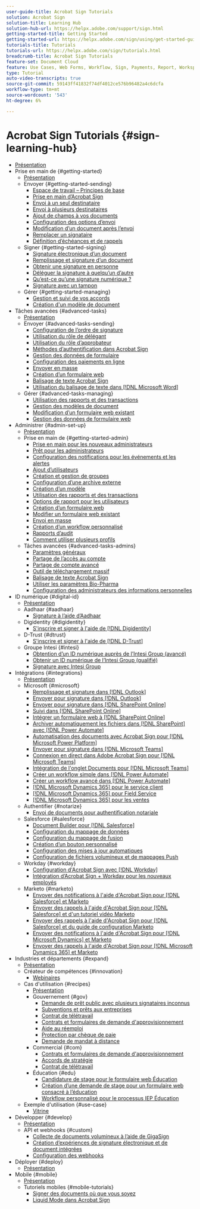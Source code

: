 ```yaml
---
user-guide-title: Acrobat Sign Tutorials
solution: Acrobat Sign
solution-title: Learning Hub
solution-hub-url: https://helpx.adobe.com/support/sign.html
getting-started-title: Getting Started
getting-started-url: https://helpx.adobe.com/sign/using/get-started-guide.html
tutorials-title: Tutorials
tutorials-url: https://helpx.adobe.com/sign/tutorials.html
breadcrumb-title: Acrobat Sign Tutorials
feature-set: Document Cloud
feature: Use Cases, Web Forms, Workflow, Sign, Payments, Report, Workspace, Deadline, Administration, Digital ID, Form, Integrations, Mobile, Skill Builder
type: Tutorial
auto-video-transcripts: true
source-git-commit: 59143ff41832f74df4012ce576b96482a4c6dcfa
workflow-type: tm+mt
source-wordcount: '543'
ht-degree: 6%

---
```



# Acrobat Sign Tutorials {#sign-learning-hub}

+ [Présentation](overview.md)
+ Prise en main de {#getting-started}
   + [Présentation](sign-beginner-tutorials/beginner-users-overview.md)
   + Envoyer {#getting-started-sending}
      + [Espace de travail – Principes de base](sign-beginner-tutorials/quick-tour.md)
      + [Prise en main d’Acrobat Sign](sign-beginner-tutorials/new-sender.md)
      + [Envoi à un seul destinataire](sign-beginner-tutorials/send-to-single-recipient.md)
      + [Envoi à plusieurs destinataires](sign-beginner-tutorials/send-to-multiple-recipients.md)
      + [Ajout de champs à vos documents](sign-beginner-tutorials/adding-fields.md)
      + [Configuration des options d’envoi](sign-beginner-tutorials/sending-options.md)
      + [Modification d’un document après l’envoi](sign-beginner-tutorials/modify-in-flight.md)
      + [Remplacer un signataire](sign-beginner-tutorials/replace-signer.md)
      + [Définition d’échéances et de rappels](sign-beginner-tutorials/set-deadlines-reminders.md)
   + Signer {#getting-started-signing}
      + [Signature électronique d’un document](sign-beginner-tutorials/electronically-sign-a-document.md)
      + [Remplissage et signature d’un document](sign-beginner-tutorials/fill-and-sign.md)
      + [Obtenir une signature en personne](sign-beginner-tutorials/sign-in-person.md)
      + [Déléguer la signature à quelqu’un d’autre](sign-beginner-tutorials/delegate-signing.md)
      + [Qu’est-ce qu’une signature numérique ?](sign-beginner-tutorials/sign-with-a-digital-signature.md)
      + [Signature avec un tampon](sign-beginner-tutorials/sign-with-a-stamp.md)
   + Gérer {#getting-started-managing}
      + [Gestion et suivi de vos accords](sign-beginner-tutorials/manage-and-track.md)
      + [Création d&#39;un modèle de document](https://experienceleague.adobe.com/docs/document-cloud-learn/sign-learning-hub/admin-set-up/getting-started-admin/create-a-template.html)
+ Tâches avancées {#advanced-tasks}
   + [Présentation](sign-advanced-users/advanced-users-overview.md)
   + Envoyer {#advanced-tasks-sending}
      + [Configuration de l’ordre de signature](sign-advanced-users/setting-up-routing.md)
      + [Utilisation du rôle de délégant](sign-advanced-users/delegate-signature.md)
      + [Utilisation du rôle d’approbateur](sign-advanced-users/add-an-approver.md)
      + [Méthodes d’authentification dans Acrobat Sign](sign-advanced-users/authentication-methods.md)
      + [Gestion des données de formulaire](sign-advanced-users/manage-form-data.md)
      + [Configuration des paiements en ligne](sign-advanced-users/set-up-online-payments.md)
      + [Envoyer en masse](https://experienceleague.adobe.com/docs/document-cloud-learn/sign-learning-hub/admin-set-up/getting-started-admin/megasign.html)
      + [Création d’un formulaire web](https://experienceleague.adobe.com/docs/document-cloud-learn/sign-learning-hub/admin-set-up/getting-started-admin/webform.html)
      + [Balisage de texte Acrobat Sign](https://experienceleague.adobe.com/docs/document-cloud-learn/sign-learning-hub/admin-set-up/advanced-tasks-admins/adobe-sign-text-tagging.html)
      + [Utilisation du balisage de texte dans  [!DNL Microsoft Word]](sign-advanced-users/text-tagging-word.md)
   + Gérer {#advanced-tasks-managing}
      + [Utilisation des rapports et des transactions](sign-advanced-users/creating-a-report.md)
      + [Gestion des modèles de document](sign-advanced-users/edit-a-template.md)
      + [Modification d’un formulaire web existant](sign-advanced-users/modify-webform.md)
      + [Gestion des données de formulaire web](sign-advanced-users/manage-webform-data.md)
+ Administrer {#admin-set-up}
   + [Présentation](admin/intro-admin-overview.md)
   + Prise en main de {#getting-started-admin}
      + [Prise en main pour les nouveaux administrateurs](admin/get-started-admin.md)
      + [Prêt pour les administrateurs](admin/up-and-running-admin.md)
      + [Configuration des notifications pour les événements et les alertes](admin/set-up-shared-events-and-alert.md)
      + [Ajout d’utilisateurs](admin/add-users-to-your-account.md)
      + [Création et gestion de groupes](admin/create-and-manage-groups.md)
      + [Configuration d’une archive externe](admin/set-up-your-external-archive.md)
      + [Création d’un modèle](sign-advanced-users/create-a-template.md)
      + [Utilisation des rapports et des transactions](https://experienceleague.adobe.com/en/docs/document-cloud-learn/sign-learning-hub/advanced-tasks/advanced-tasks-managing/creating-a-report)
      + [Options de rapport pour les utilisateurs](admin/report-options.md)
      + [Création d’un formulaire web](sign-advanced-users/webform.md)
      + [Modifier un formulaire web existant](https://experienceleague.adobe.com/docs/document-cloud-learn/sign-learning-hub/advanced-tasks/advanced-tasks-managing/modify-webform.html)
      + [Envoi en masse](sign-advanced-users/megasign.md)
      + [Création d’un workflow personnalisé](admin/building-a-custom-workflow.md)
      + [Rapports d’audit](admin/audit-reports.md)
      + [Comment utiliser plusieurs profils](admin/multiple-profiles.md)
   + Tâches avancées {#advanced-tasks-admins}
      + [Paramètres généraux](admin/learn-about-global-settings.md)
      + [Partage de l’accès au compte](admin/share-account-access.md)
      + [Partage de compte avancé](admin/advanced-account-sharing.md)
      + [Outil de téléchargement massif](admin/bulk-download-tool.md)
      + [Balisage de texte Acrobat Sign](sign-advanced-users/adobe-sign-text-tagging.md)
      + [Utiliser les paramètres Bio-Pharma](admin/use-bio-pharma-settings.md)
      + [Configuration des administrateurs des informations personnelles](admin/privacy.md)
+ ID numérique {#digital-id}
   + [Présentation](digitalid/digitalid-overview.md)
   + Aadhaar {#aadhaar}
      + [Signature à l’aide d’Aadhaar](digitalid/aadhaar-sign.md)
   + Digidentity {#digidentity}
      + [S&#39;inscrire et signer à l&#39;aide de  [!DNL Digidentity]](digitalid/digidentity-sign.md)
   + D-Trust {#dtrust}
      + [S&#39;inscrire et signer à l&#39;aide de [!DNL D-Trust]](digitalid/d-trust.md)
   + Groupe Intesi {#intesi}
      + [Obtention d’un ID numérique auprès de l’Intesi Group (avancé)](digitalid/intesi-advanced.md)
      + [Obtenir un ID numérique de l’Intesi Group (qualifié)](digitalid/intesi-qualified.md)
      + [Signature avec Intesi Group](digitalid/intesi-sign.md)
+ Intégrations {#integrations}
   + [Présentation](integrations/integrations-overview.md)
   + Microsoft {#microsoft}
      + [Remplissage et signature dans  [!DNL Outlook]](integrations/fill-and-sign-doc-microsoft-outlook.md)
      + [Envoyer pour signature dans  [!DNL Outlook]](integrations/send-for-signature-with-outlook.md)
      + [Envoyer pour signature dans  [!DNL SharePoint Online]](integrations/send-for-signature-with-sharepoint-online.md)
      + [Suivi dans  [!DNL SharePoint Online]](integrations/track-an-agreement-with-sharepoint-online.md)
      + [Intégrer un formulaire web à  [!DNL SharePoint Online]](integrations/integrate-web-form-sharepoint-online.md)
      + [Archiver automatiquement les fichiers dans [!DNL SharePoint] avec [!DNL Power Automate]](integrations/auto-archive-sharepoint-power-automate.md)
      + [Automatisation des documents avec Acrobat Sign pour  [!DNL Microsoft Power Platform]](integrations/documentautomation.md)
      + [Envoyer pour signature dans  [!DNL Microsoft Teams]](integrations/adobe-sign-teams-mortgage.md)
      + [Connexion en direct dans Adobe Acrobat Sign pour [!DNL Microsoft Teams]](integrations/live-sign-microsoft-teams.md)
      + [Intégration de l&#39;onglet Documents pour  [!DNL Microsoft Teams]](integrations/acrobat-sign-teams-documents-tab.md)
      + [Créer un workflow simple dans  [!DNL Power Automate]](integrations/simple-workflow-power-automate.md)
      + [Créer un workflow avancé dans  [!DNL Power Automate]](integrations/advanced-workflow-power-automate.md)
      + [[!DNL Microsoft Dynamics 365] pour le service client](integrations/dynamics-customer-service.md)
      + [[!DNL Microsoft Dynamics 365] pour Field Service](integrations/dynamics-field-service.md)
      + [[!DNL Microsoft Dynamics 365] pour les ventes](integrations/dynamics-sales.md)
   + Authentifier {#notarize}
      + [Envoi de documents pour authentification notariale](integrations/send-document-notarize.md)
   + Salesforce {#salesforce}
      + [Document Builder pour  [!DNL Salesforce]](integrations/create-an-agreement-template.md)
      + [Configuration du mappage de données](integrations/set-up-data-mapping.md)
      + [Configuration du mappage de fusion](integrations/set-up-merging-map.md)
      + [Création d’un bouton personnalisé](integrations/create-a-custom-button.md)
      + [Configuration des mises à jour automatiques](integrations/salesforce-automatic-updates.md)
      + [Configuration de fichiers volumineux et de mappages Push](integrations/salesforce-large-files.md)
   + Workday {#workday}
      + [Configuration d&#39;Acrobat Sign avec  [!DNL Workday]](integrations/workday.md)
      + [Intégration d’Acrobat Sign + Workday pour les nouveaux employés](integrations/acrobat-sign-workday-onboarding.md)
   + Marketo {#marketo}
      + [Envoyer des notifications à l&#39;aide d&#39;Acrobat Sign pour [!DNL Salesforce]  et Marketo](integrations/marketo-salesforce-sms.md)
      + [Envoyer des rappels à l&#39;aide d&#39;Acrobat Sign pour [!DNL Salesforce]  et d&#39;un tutoriel vidéo Marketo](integrations/marketo-salesforce-reminder-video.md)
      + [Envoyer des rappels à l&#39;aide d&#39;Acrobat Sign pour [!DNL Salesforce]  et du guide de configuration Marketo](integrations/marketo-salesforce-reminder.md)
      + [Envoyer des notifications à l&#39;aide d&#39;Acrobat Sign pour [!DNL Microsoft Dynamics]  et Marketo](integrations/marketo-dynamics-sms.md)
      + [Envoyer des rappels à l&#39;aide d&#39;Acrobat Sign pour [!DNL Microsoft Dynamics 365]  et Marketo](integrations/marketo-dynamics-reminder.md)
+ Industries et départements {#expand}
   + [Présentation](sign-usecase/expand-inspire-overview.md)
   + Créateur de compétences {#innovation}
      + [Webinaires](sign-usecase/innovation-series.md)
   + Cas d&#39;utilisation {#recipes}
      + [Présentation](sign-usecase/recipes.md)
      + Gouvernement {#gov}
         + [Demande de prêt public avec plusieurs signataires inconnus](sign-usecase/webform-multiple-signers.md)
         + [Subventions et prêts aux entreprises](sign-usecase/usecasegovgrants.md)
         + [Contrat de télétravail](sign-usecase/usecasegovtelework.md)
         + [Contrats et formulaires de demande d&#39;approvisionnement](sign-usecase/usecasegovcontracts.md)
         + [Aide au réemploi](sign-usecase/usecasegovreemployment.md)
         + [Protection par chèque de paie](sign-usecase/usecasegovpaycheck.md)
         + [Demande de mandat à distance](sign-usecase/usecasegovremote.md)
      + Commercial {#com}
         + [Contrats et formulaires de demande d&#39;approvisionnement](sign-usecase/usecasecomcontracts.md)
         + [Accords de stratégie](sign-usecase/usecasecompolicy.md)
         + [Contrat de télétravail](sign-usecase/usecasecomtelework.md)
      + Éducation {#edu}
         + [Candidature de stage pour le formulaire web Éducation](sign-usecase/usecase-edu-intern.md)
         + [Création d’une demande de stage pour un formulaire web consacré à l’éducation](sign-usecase/usecase-edu-intern-create.md)
         + [Workflow personnalisé pour le processus IEP Éducation](sign-usecase/usecase-edu-iep.md)
   + Exemple d&#39;utilisation {#use-case}
      + [Vitrine](sign-usecase/use-case-showcase.md)
+ Développer {#develop}
   + [Présentation](develop/develop-overview.md)
   + API et webhooks {#custom}
      + [Collecte de documents volumineux à l’aide de GigaSign](develop/gigasign.md)
      + [Création d’expériences de signature électronique et de document intégrées](develop/embeddedesignature.md)
      + [Configuration des webhooks](develop/webhooks.md)
+ Déployer {#deploy}
   + [Présentation](deploy-overview.md)
+ Mobile {#mobile}
   + [Présentation](mobile/mobile-overview.md)
   + Tutoriels mobiles {#mobile-tutorials}
      + [Signer des documents où que vous soyez](mobile/sign-mobile.md)
      + [Liquid Mode dans Acrobat Sign](mobile/liquidmode.md)
